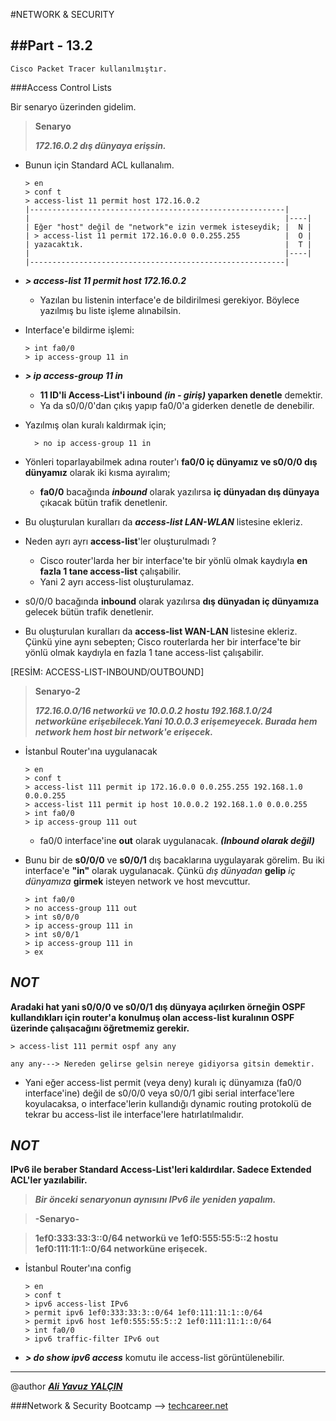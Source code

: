 #NETWORK & SECURITY

##Part - 13.2
----

	Cisco Packet Tracer kullanılmıştır.

###Access Control Lists

Bir senaryo üzerinden gidelim.


> **Senaryo**
> 
> ***172.16.0.2 dış dünyaya erişsin.***

*	Bunun için Standard ACL kullanalım.

		> en
		> conf t
		> access-list 11 permit host 172.16.0.2
		|---------------------------------------------------------|
		|														  |----| 
		| Eğer "host" değil de "network"e izin vermek isteseydik; |  N |
		| > access-list 11 permit 172.16.0.0 0.0.255.255   	      |  O |
		| yazacaktık.									 	 	  |  T |
		|										  			      |----|
		|---------------------------------------------------------|
	
*	***> access-list 11 permit host 172.16.0.2***
	*	Yazılan bu listenin interface'e de bildirilmesi gerekiyor. Böylece yazılmış bu liste işleme alınabilsin.

*	Interface'e bildirme işlemi:

		> int fa0/0
		> ip access-group 11 in
*	***> ip access-group 11 in***
	*	**11 ID'li Access-List'i inbound *(in - giriş)* yaparken denetle** demektir.
	*	Ya da s0/0/0'dan çıkış yapıp fa0/0'a giderken denetle de denebilir.

* Yazılmış olan kuralı kaldırmak için;

		> no ip access-group 11 in

 *	Yönleri toparlayabilmek adına router'ı **fa0/0 iç dünyamız ve s0/0/0 dış dünyamız** olarak iki kısma ayıralım;
	 *	**fa0/0** bacağında ***inbound*** olarak yazılırsa **iç dünyadan dış dünyaya** çıkacak bütün trafik denetlenir.

*	Bu oluşturulan kuralları da ***access-list LAN-WLAN*** listesine ekleriz. 
*	Neden ayrı ayrı **access-list**'ler oluşturulmadı ?
	*	Cisco router'larda her bir interface'te bir yönlü olmak kaydıyla **en fazla 1 tane access-list** çalışabilir.
	*	Yani 2 ayrı access-list oluşturulamaz.

*	s0/0/0 bacağında **inbound** olarak yazılırsa **dış dünyadan iç dünyamıza** gelecek bütün trafik denetlenir.
*	Bu oluşturulan kuralları da **access-list WAN-LAN** listesine ekleriz. Çünkü yine aynı sebepten; Cisco routerlarda her bir interface'te bir yönlü olmak kaydıyla en fazla 1 tane access-list çalışabilir.

[RESİM: ACCESS-LIST-INBOUND/OUTBOUND]



> **Senaryo-2**
> 
> ***172.16.0.0/16 networkü ve 10.0.0.2 hostu 192.168.1.0/24 networküne erişebilecek.Yani 10.0.0.3 erişemeyecek. Burada hem network hem host bir network'e erişecek.***

*	İstanbul Router'ına uygulanacak

		> en
		> conf t
		> access-list 111 permit ip 172.16.0.0 0.0.255.255 192.168.1.0 0.0.0.255
		> access-list 111 permit ip host 10.0.0.2 192.168.1.0 0.0.0.255
		> int fa0/0
		> ip access-group 111 out

	*	fa0/0 interface'ine **out** olarak uygulanacak. ***(Inbound olarak değil)***


*	Bunu bir de **s0/0/0** ve **s0/0/1** dış bacaklarına uygulayarak görelim. Bu iki interface'e **"in"** olarak uygulanacak. Çünkü *dış dünyadan* **gelip** *iç dünyamıza* **girmek** isteyen network ve host mevcuttur.

		> int fa0/0
		> no access-group 111 out
		> int s0/0/0
		> ip access-group 111 in
		> int s0/0/1
		> ip access-group 111 in
		> ex

***NOT***
--
**Aradaki hat yani s0/0/0 ve s0/0/1 dış dünyaya açılırken örneğin OSPF kullandıkları için router'a konulmuş olan access-list kuralının OSPF üzerinde çalışacağını öğretmemiz gerekir.**

	> access-list 111 permit ospf any any

	any any---> Nereden gelirse gelsin nereye gidiyorsa gitsin demektir.	

*	Yani eğer access-list permit (veya deny) kuralı iç dünyamıza (fa0/0 interface'ine) değil de s0/0/0 veya s0/0/1 gibi serial interface'lere koyulacaksa, o interface'lerin kullandığı dynamic routing protokolü de tekrar bu access-list ile interface'lere hatırlatılmalıdır.


***NOT***
--
**IPv6 ile beraber Standard Access-List'leri kaldırdılar. Sadece Extended ACL'ler yazılabilir.**


>***Bir önceki senaryonun aynısını IPv6 ile yeniden yapalım.***

>**-Senaryo-**

>**1ef0:333:33:3::0/64 networkü ve 1ef0:555:55:5::2 hostu 1ef0:111:11:1::0/64 networküne erişecek.**

*	İstanbul Router'ına config

		> en
		> conf t
		> ipv6 access-list IPv6
		> permit ipv6 1ef0:333:33:3::0/64 1ef0:111:11:1::0/64
		> permit ipv6 host 1ef0:555:55:5::2 1ef0:111:11:1::0/64
		> int fa0/0
		> ipv6 traffic-filter IPv6 out

*	***> do show ipv6 access*** komutu ile access-list görüntülenebilir.

---

@author ***[Ali Yavuz YALÇIN](https://www.linkedin.com/in/ali-yavuz-yalcin/)***

###Network & Security Bootcamp --> [techcareer.net](https://www.techcareer.net/en)